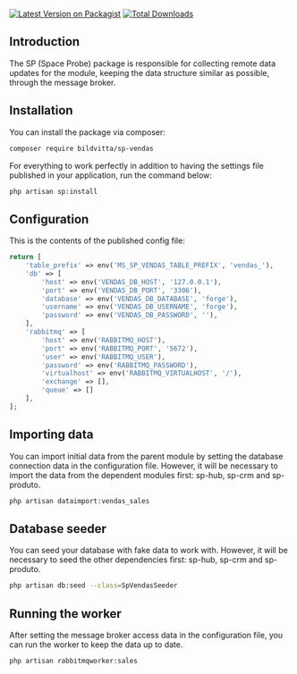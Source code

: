 [![Latest Version on Packagist](https://img.shields.io/packagist/v/bildvitta/sp-vendas.svg?style=flat-square)](https://packagist.org/packages/bildvitta/sp-vendas)
[![Total Downloads](https://img.shields.io/packagist/dt/bildvitta/sp-vendas.svg?style=flat-square)](https://packagist.org/packages/bildvitta/sp-vendas)

## Introduction

The SP (Space Probe) package is responsible for collecting remote data updates for the module, keeping the data structure similar as possible, through the message broker.

## Installation

You can install the package via composer:

```bash 
composer require bildvitta/sp-vendas
```

For everything to work perfectly in addition to having the settings file published in your application, run the command below:

```bash
php artisan sp:install
```

## Configuration

This is the contents of the published config file:

```php
return [
    'table_prefix' => env('MS_SP_VENDAS_TABLE_PREFIX', 'vendas_'),
    'db' => [
        'host' => env('VENDAS_DB_HOST', '127.0.0.1'),
        'port' => env('VENDAS_DB_PORT', '3306'),
        'database' => env('VENDAS_DB_DATABASE', 'forge'),
        'username' => env('VENDAS_DB_USERNAME', 'forge'),
        'password' => env('VENDAS_DB_PASSWORD', ''),
    ],
    'rabbitmq' => [
        'host' => env('RABBITMQ_HOST'),
        'port' => env('RABBITMQ_PORT', '5672'),
        'user' => env('RABBITMQ_USER'),
        'password' => env('RABBITMQ_PASSWORD'),
        'virtualhost' => env('RABBITMQ_VIRTUALHOST', '/'),
        'exchange' => [],
        'queue' => []
    ],
];
```

## Importing data

You can import initial data from the parent module by setting the database connection data in the configuration file. However, it will be necessary to import the data from the dependent modules first: sp-hub, sp-crm and sp-produto.

```bash
php artisan dataimport:vendas_sales
```

## Database seeder

You can seed your database with fake data to work with. However, it will be necessary to seed the other dependencies first: sp-hub, sp-crm and sp-produto.

```bash
php artisan db:seed --class=SpVendasSeeder
```

## Running the worker

After setting the message broker access data in the configuration file, you can run the worker to keep the data up to date.

```bash
php artisan rabbitmqworker:sales
```
